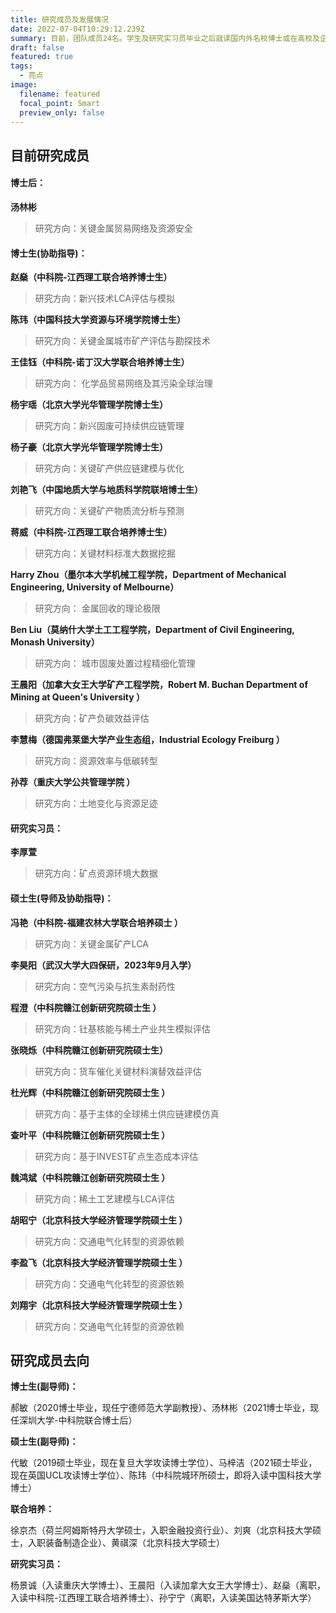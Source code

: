 ```yaml
---
title: 研究成员及发展情况
date: 2022-07-04T10:29:12.239Z
summary: 目前，团队成员24名。学生及研究实习员毕业之后就读国内外名校博士或在高校及企业入职。
draft: false
featured: true
tags:
  - 亮点
image:
  filename: featured
  focal_point: Smart
  preview_only: false
---
```

## **目前研究成员**

#### **博士后：**

**汤林彬**

> 研究方向：关键金属贸易网络及资源安全

#### **博士生(协助指导)：**

**赵燊（中科院-江西理工联合培养博士生）**

> 研究方向：新兴技术LCA评估与模拟

**陈玮（中国科技大学资源与环境学院博士生）**

> 研究方向：关键金属城市矿产评估与勘探技术

**王佳钰（中科院-诺丁汉大学联合培养博士生）**

> 研究方向： 化学品贸易网络及其污染全球治理

**杨宇瑶（北京大学光华管理学院博士生）**

> 研究方向：新兴固废可持续供应链管理

**杨子豪（北京大学光华管理学院博士生）**

> 研究方向：关键矿产供应链建模与优化

**刘艳飞（中国地质大学与地质科学院联培博士生）**

> 研究方向：关键矿产物质流分析与预测

**蒋威（中科院-江西理工联合培养博士生）**

> 研究方向：关键材料标准大数据挖掘

**Harry Zhou（墨尔本大学机械工程学院，Department of Mechanical Engineering, University of Melbourne）**

> 研究方向： 金属回收的理论极限

**Ben Liu（莫纳什大学土工工程学院，Department of Civil Engineering, Monash University）**

> 研究方向： 城市固废处置过程精细化管理

**王晨阳（加拿大女王大学矿产工程学院，Robert M. Buchan Department of Mining at Queen's University ）**

> 研究方向：矿产负碳效益评估

**李慧梅（德国弗莱堡大学产业生态组，Industrial Ecology Freiburg ）**

> 研究方向：资源效率与低碳转型

**孙荐（重庆大学公共管理学院 ）**

> 研究方向：土地变化与资源足迹 

#### **研究实习员：**

**李厚萱**

> 研究方向：矿点资源环境大数据



#### **硕士生(导师及协助指导)：**

**冯艳（中科院-福建农林大学联合培养硕士 ）**

> 研究方向：关键金属矿产LCA

**李昊阳（武汉大学大四保研，2023年9月入学）**

> 研究方向：空气污染与抗生素耐药性

**程澄（中科院赣江创新研究院硕士生 ）**

> 研究方向：钍基核能与稀土产业共生模拟评估

**张晓烁（中科院赣江创新研究院硕士生）**

> 研究方向：货车催化关键材料演替效益评估 

**杜光辉（中科院赣江创新研究院硕士生 ）**

> 研究方向：基于主体的全球稀土供应链建模仿真

**查叶平（中科院赣江创新研究院硕士生 ）**

> 研究方向：基于INVEST矿点生态成本评估

**魏鸿斌（中科院赣江创新研究院硕士生 ）**

> 研究方向：稀土工艺建模与LCA评估

**胡昭宁（北京科技大学经济管理学院硕士生 ）**

> 研究方向：交通电气化转型的资源依赖

**李盈飞（北京科技大学经济管理学院硕士生 ）**

> 研究方向：交通电气化转型的资源依赖

**刘翔宇（北京科技大学经济管理学院硕士生 ）**

> 研究方向：交通电气化转型的资源依赖



## **研究成员去向**

**博士生(副导师)：**

郝敏（2020博士毕业，现任宁德师范大学副教授）、汤林彬（2021博士毕业，现任深圳大学-中科院联合博士后）

**硕士生(副导师)：**

代敏（2019硕士毕业，现在复旦大学攻读博士学位）、马梓洁（2021硕士毕业，现在英国UCL攻读博士学位）、陈玮（中科院城环所硕士，即将入读中国科技大学博士）

**联合培养：**

徐京杰（荷兰阿姆斯特丹大学硕士，入职金融投资行业）、刘爽（北京科技大学硕士，入职装备制造企业）、黄祺深（北京科技大学硕士）

**研究实习员：**

杨景诚（入读重庆大学博士）、王晨阳（入读加拿大女王大学博士）、赵燊（离职，入读中科院-江西理工联合培养博士）、孙宁宁（离职，入读美国达特茅斯大学）